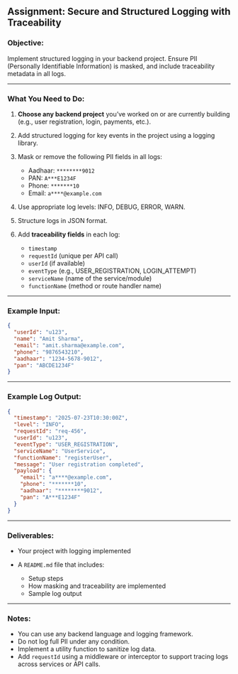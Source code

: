
## Assignment: Secure and Structured Logging with Traceability

### Objective:

Implement structured logging in your backend project. Ensure PII (Personally Identifiable Information) is masked, and include traceability metadata in all logs.

---

### What You Need to Do:

1. **Choose any backend project** you’ve worked on or are currently building (e.g., user registration, login, payments, etc.).
2. Add structured logging for key events in the project using a logging library.
3. Mask or remove the following PII fields in all logs:

   * Aadhaar: `********9012`
   * PAN: `A***E1234F`
   * Phone: `*******10`
   * Email: `a****@example.com`
4. Use appropriate log levels: INFO, DEBUG, ERROR, WARN.
5. Structure logs in JSON format.
6. Add **traceability fields** in each log:

   * `timestamp`
   * `requestId` (unique per API call)
   * `userId` (if available)
   * `eventType` (e.g., USER\_REGISTRATION, LOGIN\_ATTEMPT)
   * `serviceName` (name of the service/module)
   * `functionName` (method or route handler name)

---

### Example Input:

```json
{
  "userId": "u123",
  "name": "Amit Sharma",
  "email": "amit.sharma@example.com",
  "phone": "9876543210",
  "aadhaar": "1234-5678-9012",
  "pan": "ABCDE1234F"
}
```

---

### Example Log Output:

```json
{
  "timestamp": "2025-07-23T10:30:00Z",
  "level": "INFO",
  "requestId": "req-456",
  "userId": "u123",
  "eventType": "USER_REGISTRATION",
  "serviceName": "UserService",
  "functionName": "registerUser",
  "message": "User registration completed",
  "payload": {
    "email": "a****@example.com",
    "phone": "*******10",
    "aadhaar": "********9012",
    "pan": "A***E1234F"
  }
}
```

---

### Deliverables:

* Your project with logging implemented
* A `README.md` file that includes:

  * Setup steps
  * How masking and traceability are implemented
  * Sample log output

---

### Notes:

* You can use any backend language and logging framework.
* Do not log full PII under any condition.
* Implement a utility function to sanitize log data.
* Add `requestId` using a middleware or interceptor to support tracing logs across services or API calls.

